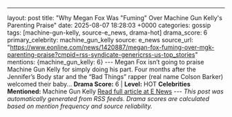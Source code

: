 ---
layout: post
title: "Why Megan Fox Was \"Fuming\" Over Machine Gun Kelly's Parenting Praise"
date: 2025-08-07 18:28:03 +0000
categories: gossip
tags: [machine-gun-kelly, source-e_news, drama-hot]
drama_score: 6
primary_celebrity: machine_gun_kelly
source: e_news
source_url: "https://www.eonline.com/news/1420887/megan-fox-fuming-over-mgk-parenting-praise?cmpid=rss-syndicate-genericrss-us-top_stories"
mentions: {machine_gun_kelly: 6} --- Megan Fox isn’t going to praise Machine Gun Kelly for simply doing his part. Four months after the Jennifer’s Body star and the “Bad Things” rapper (real name Colson Barker) welcomed their baby... **Drama Score:** 6 | **Level:** HOT **Celebrities Mentioned:** Machine Gun Kelly [Read full article at E News](https://www.eonline.com/news/1420887/megan-fox-fuming-over-mgk-parenting-praise?cmpid=rss-syndicate-genericrss-us-top_stories) --- *This post was automatically generated from RSS feeds. Drama scores are calculated based on mention frequency and source reliability.*